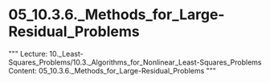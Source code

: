 # 05_10.3.6._Methods_for_Large-Residual_Problems

"""
Lecture: 10._Least-Squares_Problems/10.3._Algorithms_for_Nonlinear_Least-Squares_Problems
Content: 05_10.3.6._Methods_for_Large-Residual_Problems
"""

